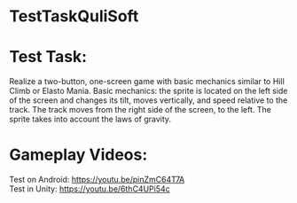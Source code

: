 # TestTaskQuliSoft
# Test Task:
Realize a two-button, one-screen game with basic mechanics similar to Hill Climb or Elasto Mania. Basic mechanics: the sprite is located on the left side of the screen and changes its tilt, moves vertically, and speed relative to the track. The track moves from the right side of the screen, to the left. The sprite takes into account the laws of gravity.
# Gameplay Videos:
Test on Android: https://youtu.be/pinZmC64T7A <br /> 
Test in Unity: https://youtu.be/6thC4UPi54c
